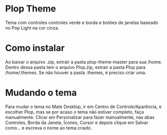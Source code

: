 # Plop Theme
Tema com controles controles verde e borda e botões de janelas baseado no Pop Light na cor cinza.
# Como instalar
Ao baixar o arquivo .zip, extrair a pasta plop-theme-master para sua /home. Dentro dessa pasta tem o arquivo Plop.zip, extrair a pasta Plop para /home/.themes. Se não houver a pasta .themes, é preciso criar uma.
# Mudando o tema
Para mudar o tema no Mate Desktop, ir em Centro de Controle/Aparência, e escolher Plop, mas se por acaso o tema não estiver completo, faça manualmente. Clicar em Personalizar para fazer manualmente, nas abas Controles, Borda da Janela, Ícones, Cursor e depois clique em Salvar como... e escreva o nome ao tema criado.
